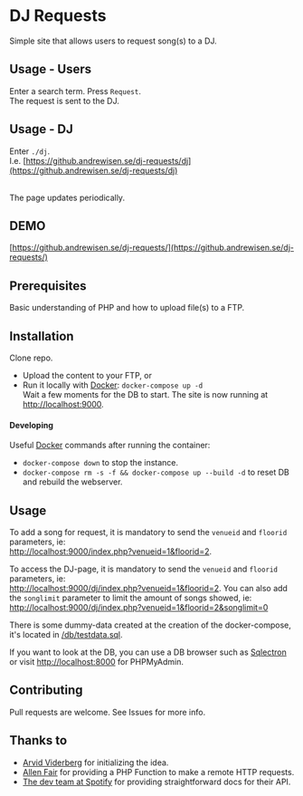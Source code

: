 # DJ Requests
Simple site that allows users to request song(s) to a DJ.

## Usage - Users
Enter a search term. Press ```Request```.<br>
The request is sent to the DJ.

## Usage - DJ
Enter ```./dj```.<br>
I.e. [https://github.andrewisen.se/dj-requests/dj](https://github.andrewisen.se/dj-requests/dj)<br><br>

The page updates periodically.

## DEMO
[https://github.andrewisen.se/dj-requests/](https://github.andrewisen.se/dj-requests/)

## Prerequisites
Basic understanding of PHP and how to upload file(s) to a FTP.

## Installation
Clone repo.
* Upload the content to your FTP, or 
* Run it locally with [Docker](https://docker.com):
```docker-compose up -d```      
Wait a few moments for the DB to start. The site is now running at [http://localhost:9000](http://localhost:9000).

#### Developing
Useful [Docker](https://docker.com) commands after running the container:    
* `docker-compose down` to stop the instance.
* `docker-compose rm -s -f && docker-compose up --build -d` to reset DB and rebuild the webserver.

## Usage
To add a song for request, it is mandatory to send the `venueid` and `floorid` parameters, ie:    
[http://localhost:9000/index.php?venueid=1&floorid=2](http://localhost:9000/index.php?venueid=1&floorid=2).

To access the DJ-page, it is mandatory to send the `venueid` and `floorid` parameters, ie:    
[http://localhost:9000/dj/index.php?venueid=1&floorid=2](http://localhost:9000/dj/index.php?venueid=1&floorid=2). You can also add the `songlimit` parameter to limit the amount of songs showed, ie:    
[http://localhost:9000/dj/index.php?venueid=1&floorid=2&songlimit=0](http://localhost:9000/dj/index.php?venueid=1&floorid=2&songlimit=0)

There is some dummy-data created at the creation of the docker-compose, it's located in [/db/testdata.sql](/db/testdata.sql).

If you want to look at the DB, you can use a DB browser such as [Sqlectron](https://sqlectron.github.io/) or visit [http://localhost:8000](http://localhost:8000) for PHPMyAdmin.

## Contributing
Pull requests are welcome. See Issues for more info.

## Thanks to
- [Arvid Viderberg](https://github.com/Aweponken) for initializing the idea.
- [Allen Fair](https://gist.github.com/afair/a7c7adc52b7b49bf362935e665a87633) for providing a PHP Function to make a remote HTTP requests.
- [The dev team at Spotify](https://developer.spotify.com/documentation/web-api/reference/search/search/) for providing straightforward docs for their API.
